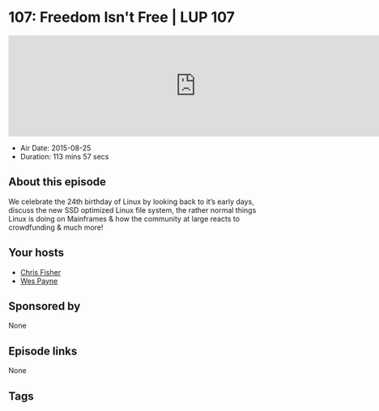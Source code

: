 # 107: Freedom Isn't Free | LUP 107

<iframe src="https://player.fireside.fm/v2/RUkczH-V+Q0fuOq5y?theme=dark" width="740" height="200" frameborder="0" scrolling="no"></iframe>

* Air Date: 2015-08-25
* Duration: 113 mins 57 secs

## About this episode

We celebrate the 24th birthday of Linux by looking back to it’s early days, discuss the new SSD optimized Linux file system, the rather normal things Linux is doing on Mainframes & how the community at large reacts to crowdfunding & much more!

## Your hosts
* [Chris Fisher](https://linuxunplugged.com/hosts/chrislas)
* [Wes Payne](https://linuxunplugged.com/hosts/wes)

## Sponsored by

None



## Episode links

None



## Tags

